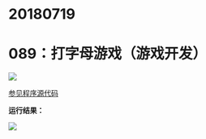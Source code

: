 # 20180719

# 089：打字母游戏（游戏开发）

<img src="http://image.renkaigis.com/keepcoding/2018071901.png">

<a href="https://github.com/renkaigis/KeepCoding/tree/master/2018/07/19" target="_blank">参见程序源代码</a>

**运行结果：**

<img src="http://image.renkaigis.com/keepcoding/2018071902.png">